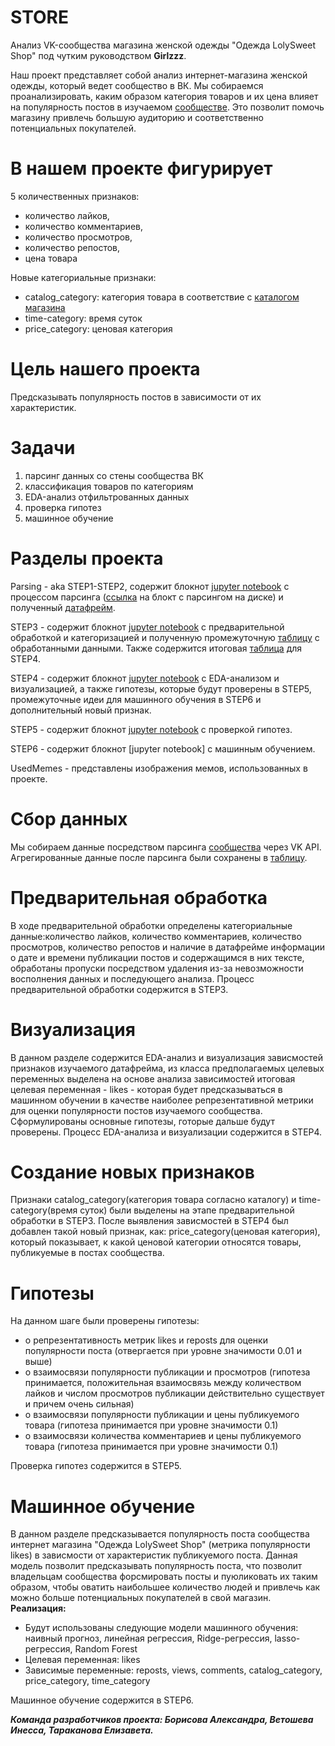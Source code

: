 # STORE
Анализ VK-сообщества магазина женской одежды "Одежда LolySweet Shop" под чутким руководством **Girlzzz**.

Наш проект представляет собой анализ интернет-магазина женской одежды, который ведет сообщество в ВК. Мы собираемся проанализировать, каким образом категория товаров и их цена влияет на популярность постов в изучаемом [сообществе](https://vk.com/shoopplk). Это позволит помочь магазину привлечь большую аудиторию и соответственно потенциальных покупателей.

# В нашем проекте фигурирует 
5 количественных признаков: 
- количество лайков, 
- количество комментариев, 
- количество просмотров, 
- количество репостов, 
- цена товара
  
Новые категориальные признаки:
- catalog_category: категория товара в соответствие с [каталогом магазина](https://vk.com/albums-59803960)
- time-category: время суток
- price_category: ценовая категория
 
# Цель нашего проекта
Предсказывать популярность постов в зависимости от их характеристик.

# Задачи
1) парсинг данных со стены сообщества ВК
2) классификация товаров по категориям
3) EDA-анализ отфильтрованных данных
4) проверка гипотез
5) машинное обучение 

# Разделы проекта 

Parsing - aka STEP1-STEP2, содержит блокнот [jupyter notebook](https://github.com/ElizavetaTarTar/STORE-/blob/main/Parcing/Parsing.ipynb) с процессом парсинга ([ссылка](https://colab.research.google.com/drive/1gtcblt2aLZy7MhAiP5OxEU4wjEGso3B1?usp=sharing) на блокт с парсингом на диске) и полученный [датафрейм](https://github.com/ElizavetaTarTar/STORE-/blob/main/Parcing/Dataframe_Girlzzz.csv).

STEP3 - содержит блокнот [jupyter notebook](https://github.com/ElizavetaTarTar/STORE-/blob/main/STEP3/STEP3.ipynb) c предварительной обработкой и категоризацией и полученную промежуточную [таблицу](https://github.com/ElizavetaTarTar/STORE-/blob/main/STEP3/Step3%20(3)) с обработанными данными. Также содержится итоговая [таблица](https://github.com/ElizavetaTarTar/STORE-/blob/main/STEP3/category1.csv) для STEP4.

STEP4 - содержит блокнот [jupyter notebook](https://github.com/ElizavetaTarTar/STORE-/blob/main/STEP4/EDA-Analysis.ipynb) с EDA-анализом и визуализацией, а также гипотезы, которые будут проверены в STEP5, промежуточные идеи для машинного обучения в STEP6 и дополнительный новый признак.

STEP5 - содержит блокнот [jupyter notebook](https://github.com/ElizavetaTarTar/STORE-/blob/main/STEP5/Girlzzz_Hypotesis.ipynb) с проверкой гипотез.

STEP6 - содержит блокнот [jupyter notebook] с машинным обучением.

UsedMemes - представлены изображения мемов, использованных в проекте.

# Сбор данных
Мы собираем данные посредством парсинга [сообщества](https://vk.com/shoopplk) через VK API. Агрегированные данные после парсинга были сохранены в [таблицу](https://github.com/ElizavetaTarTar/STORE-/blob/main/Parcing/Dataframe_Girlzzz.csv).

# Предварительная обработка
В ходе предварительной обработки определены категориальные данные:количество лайков, количество комментариев, количество просмотров, количество репостов и наличие в датафрейме информации о дате и времени публикации постов и содержащимся в них тексте, обработаны пропуски посредством удаления из-за невозможности восполнения данных и последующего анализа. Процесс предварительной обработки содержится в STEP3.

# Визуализация
В данном разделе содержится EDA-анализ и визуализация зависмостей признаков изучаемого датафрейма, из класса предполагаемых целевых переменных выделена на основе анализа зависимостей итоговая целевая переменная - likes - которая будет предсказываться в машинном обучении в качестве наиболее репрезентативной метрики для оценки популярности постов изучаемого сообщества. Сформулированы основные гипотезы, готорые дальше будут проверены. Процесс EDA-анализа и визуализации содержится в STEP4.

# Создание новых признаков
Признаки catalog_category(категория товара согласно каталогу) и time-category(время суток) были  выделены на этапе предварительной обработки в STEP3. После выявления зависмостей в STEP4 был добавлен такой новый признак, как: price_category(ценовая категория), который показывает, к какой ценовой категории относятся товары, публикуемые в постах сообщества.

# Гипотезы
На данном шаге были проверены гипотезы:
* о репрезентативность метрик likes и reposts для оценки популярности поста (отвергается при уровне значимости 0.01 и выше)
* о взаимосвязи популярности публикации и просмотров (гипотеза принимается, положительная взаимосвязь между количеством лайков и числом просмотров публикации действительно существует и причем очень сильная)
* о взаимосвязи популярности публикации и цены публикуемого товара (гипотеза принимается при уровне значимости 0.1)
* о взаимосвязи количества комментариев и цены публикуемого товара (гипотеза принимается при уровне значимости 0.1)
  
Проверка гипотез содержится в STEP5.
# Машинное обучение
В данном разделе предсказывается популярность поста сообщества интернет магазина "Одежда LolySweet Shop" (метрика популярности likes) в зависмости от характеристик публикуемого поста. Данная модель позволит предсказывать популярность поста, что позволит владельцам сообщества форсмировать посты и пуюликовать их таким образом, чтобы оватить наибольшее количество людей и привлечь как можно больше потенциальных покупателей в свой магазин.
**Реализация:** 
* Будут использованы следующие модели машинного обучения: наивный прогноз, линейная регрессия, Ridge-регрессия, lasso-регрессия, Random Forest
* Целевая переменная: likes
* Зависимые переменные: reposts, views, comments, catalog_category, price_category, time_category

Машинное обучение содержится в STEP6.

***Команда разработчиков проекта: Борисова Александра, Ветошева Инесса, Тараканова Елизавета.***

